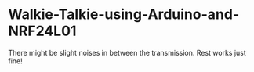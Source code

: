 # Walkie-Talkie-using-Arduino-and-NRF24L01
There might be slight noises in between the transmission. Rest works just fine!
